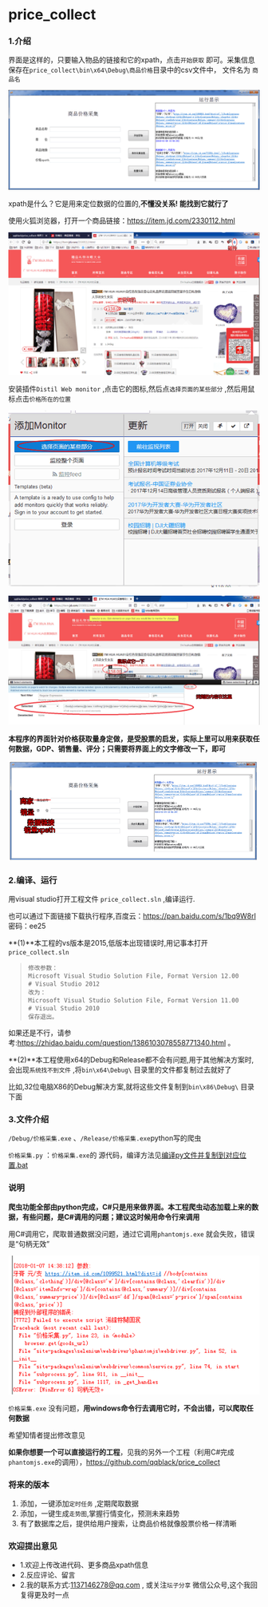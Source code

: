# price_collect

### 1.介绍

界面是这样的，只要输入物品的链接和它的xpath，点击`开始获取` 即可。采集信息保存在`price_collect\bin\x64\Debug\商品价格`目录中的csv文件中， 文件名为 `商品名`

![1515499071282](a/1515499071282.gif)

xpath是什么？它是用来定位数据的位置的,**不懂没关系! 能找到它就行了** 

使用火狐浏览器，打开一个商品链接：https://item.jd.com/2330112.html

![sp180109_202158](a/sp180109_202158.gif)

安装插件`Distil Web monitor` ,点击它的图标,然后点`选择页面的某些部分` ,然后用鼠标点击`价格所在的位置` 

![sp180109_202358](a/sp180109_202358.gif)

![sp180109_202552](a/sp180109_202552.gif)

**本程序的界面针对价格获取量身定做，是受股票的启发，实际上里可以用来获取任何数据，GDP、销售量、评分；只需要将界面上的文字修改一下，即可**

![sp180110_010902](a/sp180110_010902.gif) 

### 2.编译、运行

用visual studio打开工程文件	`price_collect.sln`   ,编译运行.

也可以通过下面链接下载执行程序,百度云：https://pan.baidu.com/s/1bq9W8rl 密码：ee25

**(1)**本工程的vs版本是2015,低版本出现错误时,用记事本打开`price_collect.sln` 

> ```
> 修改参数：
> Microsoft Visual Studio Solution File, Format Version 12.00
> # Visual Studio 2012
> 改为：
> Microsoft Visual Studio Solution File, Format Version 11.00
> # Visual Studio 2010
> 保存退出。
> ```

如果还是不行，请参考:https://zhidao.baidu.com/question/1386103078558771340.html  。

**(2)**本工程使用x64的Debug和Release都不会有问题,用于其他解决方案时,会出现`系统找不到文件` ,将`bin\x64\Debug\` 目录里的文件都复制过去就好了

比如,32位电脑X86的Debug解决方案,就将这些文件复制到`bin\x86\Debug\` 目录下面

### 3.文件介绍

`/Debug/价格采集.exe` 、`/Release/价格采集.exe`python写的爬虫

`价格采集.py` ：`价格采集.exe`的 源代码，编译方法见[编译py文件并复制到对应位置.bat](https://github.com/qqblack/price_collect/blob/master/%E7%BC%96%E8%AF%91py%E6%96%87%E4%BB%B6%E5%B9%B6%E5%A4%8D%E5%88%B6%E5%88%B0%E5%AF%B9%E5%BA%94%E4%BD%8D%E7%BD%AE.bat) 



### 说明

**爬虫功能全部由python完成，C#只是用来做界面。本工程爬虫动态加载上来的数据，有些问题，是C#调用的问题；建议这时候用命令行来调用** 

用C#调用它，爬取普通数据没问题，通过它调用`phantomjs.exe` 就会失败，错误是“句柄无效”

![1515307779763](a/1515307779763.png)

`价格采集.exe` 没有问题，**用windows命令行去调用它时，不会出错，可以爬取任何数据** 

希望知情者提出修改意见

**如果你想要一个可以直接运行的工程**，见我的另外一个工程（利用C#完成`phantomjs.exe`的调用），https://github.com/qqblack/price_collect

### 将来的版本

1. 添加，一键添加`定时任务` ,定期爬取数据
2. 添加，一键生成`走势图`,掌握行情变化，预测未来趋势
3. 有了数据库之后，提供给用户搜索，让商品价格就像股票价格一样清晰

### 欢迎提出意见

- 1.欢迎上传改进代码、更多商品xpath信息
- 2.反应评论、留言
- 2.我的联系方式:1137146278@qq.com , 或关注`坛子分享` 微信公众号,这个我回复得更及时一点